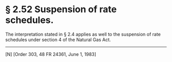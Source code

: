 # § 2.52   Suspension of rate schedules.

The interpretation stated in § 2.4 applies as well to the suspension of rate schedules under section 4 of the Natural Gas Act.



---

[N] [Order 303, 48 FR 24361, June 1, 1983]




